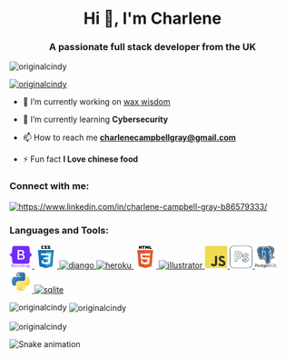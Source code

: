 <h1 align="center">Hi 👋, I'm Charlene</h1>
<h3 align="center">A passionate full stack developer from the UK</h3>

<p align="left"> <img src="https://komarev.com/ghpvc/?username=originalcindy&label=Profile%20views&color=0e75b6&style=flat" alt="originalcindy" /> </p>

<p align="left"> <a href="https://github.com/ryo-ma/github-profile-trophy"><img src="https://github-profile-trophy.vercel.app/?username=originalcindy" alt="originalcindy" /></a> </p>

- 🔭 I’m currently working on [wax wisdom](https://wax-wisdom-a6fcbf849763.herokuapp.com/)

- 🌱 I’m currently learning **Cybersecurity**

- 📫 How to reach me **charlenecampbellgray@gmail.com**

- ⚡ Fun fact **I Love chinese food**

<h3 align="left">Connect with me:</h3>
<p align="left">
<a href="https://linkedin.com/in/https://www.linkedin.com/in/charlene-campbell-gray-b86579333/" target="blank"><img align="center" src="https://raw.githubusercontent.com/rahuldkjain/github-profile-readme-generator/master/src/images/icons/Social/linked-in-alt.svg" alt="https://www.linkedin.com/in/charlene-campbell-gray-b86579333/" height="30" width="40" /></a>
</p>

<h3 align="left">Languages and Tools:</h3>
<p align="left"> <a href="https://getbootstrap.com" target="_blank" rel="noreferrer"> <img src="https://raw.githubusercontent.com/devicons/devicon/master/icons/bootstrap/bootstrap-plain-wordmark.svg" alt="bootstrap" width="40" height="40"/> </a> <a href="https://www.w3schools.com/css/" target="_blank" rel="noreferrer"> <img src="https://raw.githubusercontent.com/devicons/devicon/master/icons/css3/css3-original-wordmark.svg" alt="css3" width="40" height="40"/> </a> <a href="https://www.djangoproject.com/" target="_blank" rel="noreferrer"> <img src="https://cdn.worldvectorlogo.com/logos/django.svg" alt="django" width="40" height="40"/> </a> <a href="https://heroku.com" target="_blank" rel="noreferrer"> <img src="https://www.vectorlogo.zone/logos/heroku/heroku-icon.svg" alt="heroku" width="40" height="40"/> </a> <a href="https://www.w3.org/html/" target="_blank" rel="noreferrer"> <img src="https://raw.githubusercontent.com/devicons/devicon/master/icons/html5/html5-original-wordmark.svg" alt="html5" width="40" height="40"/> </a> <a href="https://www.adobe.com/in/products/illustrator.html" target="_blank" rel="noreferrer"> <img src="https://www.vectorlogo.zone/logos/adobe_illustrator/adobe_illustrator-icon.svg" alt="illustrator" width="40" height="40"/> </a> <a href="https://developer.mozilla.org/en-US/docs/Web/JavaScript" target="_blank" rel="noreferrer"> <img src="https://raw.githubusercontent.com/devicons/devicon/master/icons/javascript/javascript-original.svg" alt="javascript" width="40" height="40"/> </a> <a href="https://www.photoshop.com/en" target="_blank" rel="noreferrer"> <img src="https://raw.githubusercontent.com/devicons/devicon/master/icons/photoshop/photoshop-line.svg" alt="photoshop" width="40" height="40"/> </a> <a href="https://www.postgresql.org" target="_blank" rel="noreferrer"> <img src="https://raw.githubusercontent.com/devicons/devicon/master/icons/postgresql/postgresql-original-wordmark.svg" alt="postgresql" width="40" height="40"/> </a> <a href="https://www.python.org" target="_blank" rel="noreferrer"> <img src="https://raw.githubusercontent.com/devicons/devicon/master/icons/python/python-original.svg" alt="python" width="40" height="40"/> </a> <a href="https://www.sqlite.org/" target="_blank" rel="noreferrer"> <img src="https://www.vectorlogo.zone/logos/sqlite/sqlite-icon.svg" alt="sqlite" width="40" height="40"/> </a> </p>

<p><img align="left" src="https://github-readme-stats.vercel.app/api/top-langs?username=originalcindy&show_icons=true&locale=en&layout=compact" alt="originalcindy" /></p>

<p>&nbsp;<img align="center" src="https://github-readme-stats.vercel.app/api?username=originalcindy&show_icons=true&locale=en" alt="originalcindy" /></p>

<p><img align="center" src="https://github-readme-streak-stats.herokuapp.com/?user=originalcindy&" alt="originalcindy" /></p>

<img src="https://raw.githubusercontent.com/originalcindy/originalcindy/output/snake.svg" alt="Snake animation" />
